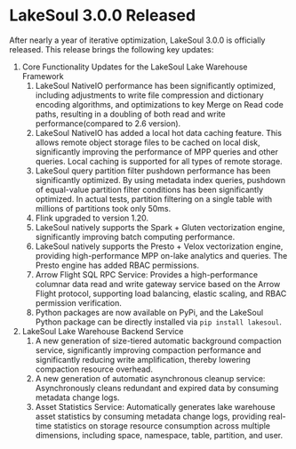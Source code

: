 # LakeSoul 3.0.0 Released

After nearly a year of iterative optimization, LakeSoul 3.0.0 is officially released. This release brings the following key updates:

1. Core Functionality Updates for the LakeSoul Lake Warehouse Framework
    1. LakeSoul NativeIO performance has been significantly optimized, including adjustments to write file compression and dictionary encoding     algorithms, and optimizations to key Merge on Read code paths, resulting in a doubling of both read and write performance(compared to 2.6 version).
    2. LakeSoul NativeIO has added a local hot data caching feature. This allows remote object storage files to be cached on local disk,     significantly improving the performance of MPP queries and other queries. Local caching is supported for all types of remote storage.
    3. LakeSoul query partition filter pushdown performance has been significantly optimized. By using metadata index queries, pushdown of     equal-value partition filter conditions has been significantly optimized. In actual tests, partition filtering on a single table with     millions of partitions took only 50ms.
    4. Flink upgraded to version 1.20.
    5. LakeSoul natively supports the Spark + Gluten vectorization engine, significantly improving batch computing performance.
    6. LakeSoul natively supports the Presto + Velox vectorization engine, providing high-performance MPP on-lake analytics and queries. The     Presto engine has added RBAC permissions.
    7. Arrow Flight SQL RPC Service: Provides a high-performance columnar data read and write gateway service based on the Arrow Flight protocol, supporting load balancing, elastic scaling, and RBAC permission verification.
    8. Python packages are now available on PyPi, and the LakeSoul Python package can be directly installed via `pip install lakesoul`.
2. LakeSoul Lake Warehouse Backend Service
    1. A new generation of size-tiered automatic background compaction service, significantly improving compaction performance and significantly reducing write amplification, thereby lowering compaction resource overhead.
    2. A new generation of automatic asynchronous cleanup service: Asynchronously cleans redundant and expired data by consuming metadata change logs.
    3. Asset Statistics Service: Automatically generates lake warehouse asset statistics by consuming metadata change logs, providing real-time statistics on storage resource consumption across multiple dimensions, including space, namespace, table, partition, and user.